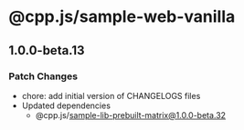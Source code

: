 # @cpp.js/sample-web-vanilla

## 1.0.0-beta.13

### Patch Changes

- chore: add initial version of CHANGELOGS files
- Updated dependencies
  - @cpp.js/sample-lib-prebuilt-matrix@1.0.0-beta.32
